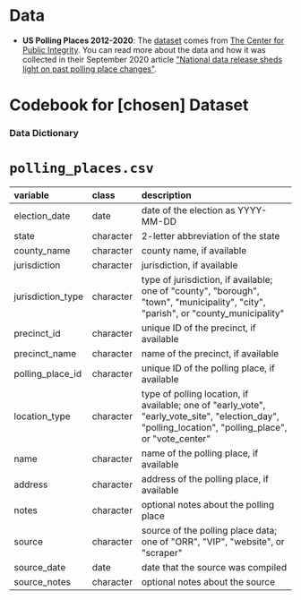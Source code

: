 # Data
-   **US Polling Places 2012-2020**: The [dataset](https://github.com/PublicI/us-polling-places) comes from [The Center for Public Integrity](https://publicintegrity.org/).
You can read more about the data and how it was collected in their September 2020 article ["National data release sheds light on past polling place changes"](https://publicintegrity.org/politics/elections/ballotboxbarriers/data-release-sheds-light-on-past-polling-place-changes/).

# Codebook for [chosen] Dataset

### Data Dictionary

# `polling_places.csv`

|variable          |class     |description       |
|:-----------------|:---------|:-----------------|
|election_date     |date      |date of the election as YYYY-MM-DD |
|state             |character |2-letter abbreviation of the state |
|county_name       |character |county name, if available |
|jurisdiction      |character |jurisdiction, if available |
|jurisdiction_type |character |type of jurisdiction, if available; one of "county", "borough", "town", "municipality", "city", "parish", or "county_municipality" |
|precinct_id       |character |unique ID of the precinct, if available |
|precinct_name     |character |name of the precinct, if available |
|polling_place_id  |character |unique ID of the polling place, if available |
|location_type     |character |type of polling location, if available; one of "early_vote", "early_vote_site", "election_day", "polling_location", "polling_place", or "vote_center" |
|name              |character |name of the polling place, if available |
|address           |character |address of the polling place, if available |
|notes             |character |optional notes about the polling place |
|source            |character |source of the polling place data; one of "ORR", "VIP", "website", or "scraper" |
|source_date       |date      |date that the source was compiled |
|source_notes      |character |optional notes about the source |



